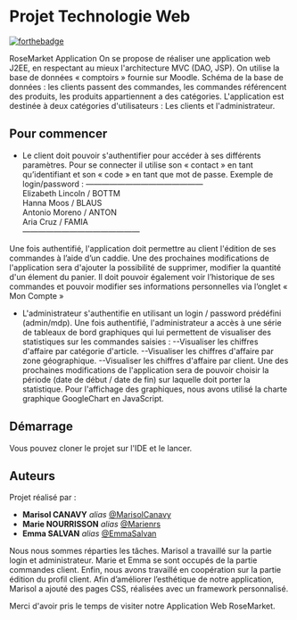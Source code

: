 # Projet Technologie Web

[![forthebadge](http://forthebadge.com/images/badges/built-with-love.svg)](http://forthebadge.com)

RoseMarket Application
On se propose de réaliser une application web J2EE, en respectant au mieux l'architecture MVC (DAO, JSP).
On utilise la base de données « comptoirs » fournie sur Moodle.
Schéma de la base de données : les clients passent des commandes, les commandes référencent des produits, les produits appartiennent a des catégories. 
L'application est destinée à deux catégories d'utilisateurs : Les clients et l'administrateur.

## Pour commencer

* Le client doit pouvoir s'authentifier pour accéder à ses différents paramètres. Pour se connecter il utilise son « contact » en tant qu’identifiant et son « code » en tant que mot de passe. Exemple de login/password : 
———————————————                                                             
  Elizabeth Lincoln / BOTTM      
  Hanna Moos / BLAUS       
  Antonio Moreno / ANTON      
  Aria Cruz / FAMIA      
———————————————

Une fois authentifié, l'application doit permettre au client l'édition de ses commandes à l’aide d’un caddie. Une des prochaines modifications de l'application sera d'ajouter la possibilité de supprimer, modifier la quantité d'un élement du panier.
Il doit pouvoir également voir l’historique de ses commandes et pouvoir modifier ses informations personnelles via l’onglet « Mon Compte »

* L'administrateur s'authentifie en utilisant un login / password prédéfini (admin/mdp). 
Une fois authentifié, l'administrateur a accès à une série de tableaux de bord graphiques qui lui permettent de visualiser des statistiques sur les commandes saisies :
--Visualiser les chiffres d'affaire par catégorie d'article.
--Visualiser les chiffres d'affaire par zone géographique.
--Visualiser les chiffres d'affaire par client.
Une des prochaines modifications de l'application sera de pouvoir choisir la période (date de début / date de fin) sur laquelle doit porter la statistique.
Pour l'affichage des graphiques, nous avons utilisé la charte graphique GoogleChart en JavaScript.


## Démarrage

Vous pouvez cloner le projet sur l'IDE et le lancer.


## Auteurs

Projet réalisé par : 
* **Marisol CANAVY** _alias_ [@MarisolCanavy](https://github.com/MarisolCanavy)
* **Marie NOURRISSON** _alias_ [@Marienrs](https://github.com/Marienrs)
* **Emma SALVAN** _alias_ [@EmmaSalvan](https://github.com/EmmaSalvan)


Nous nous sommes réparties les tâches. Marisol a travaillé sur la partie login et administrateur. Marie et Emma se sont occupés de la partie commandes client. Enfin, nous avons travaillé en coopération sur la partie édition du profil client.
Afin d’améliorer l’esthétique de notre application, Marisol a ajouté des pages CSS, réalisées avec un framework personnalisé.

Merci d'avoir pris le temps de visiter notre Application Web RoseMarket.



